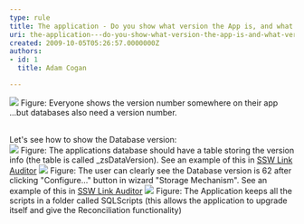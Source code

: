 ```yaml
---
type: rule
title: The application - Do you show what version the App is, and what version the Database is?
uri: the-application---do-you-show-what-version-the-app-is-and-what-version-the-database-is
created: 2009-10-05T05:26:57.0000000Z
authors:
- id: 1
  title: Adam Cogan

---
```


![](/PublishingImages/LinkAuditor.png) Figure: Everyone shows the version number somewhere on their app <br>...but databases also need a version number.

<br>Let's see how to show the Database version:  <br> ![](/PublishingImages/zsVersionTable.png) Figure: The applications database should have a table storing the version info (the table is called \_zsDataVersion). See an example of this in [SSW Link Auditor](http&#58;//www.ssw.com.au/SSW/LinkAuditor/) ![](/PublishingImages/LinkAuditorVersion.png) Figure: The user can clearly see the Database version is 62 after clicking "Configure..." button in wizard "Storage Mechanism". See an example of this in [SSW Link Auditor](http&#58;//www.ssw.com.au/SSW/LinkAuditor/) ![](/PublishingImages/ChangeScripts.jpg) Figure: The Application keeps all the scripts in a folder called SQLScripts (this allows the application to upgrade itself and give the Reconciliation functionality) 
